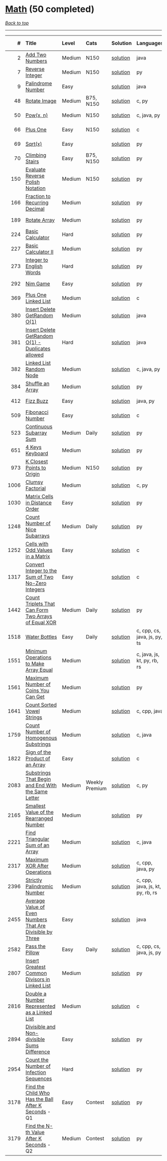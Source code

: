 # [Math](<https://leetcode.com/tag/Math/>) (50 completed)

*[Back to top](<../../README.md>)*

------

|    # | Title                                                                                                                                                  | Level   | Cats           | Solution                                                                             | Languages                        | Date Complete   |
|-----:|:-------------------------------------------------------------------------------------------------------------------------------------------------------|:--------|:---------------|:-------------------------------------------------------------------------------------|:---------------------------------|:----------------|
|    2 | [Add Two Numbers](<https://leetcode.com/problems/add-two-numbers>)                                                                                     | Medium  | N150           | [solution](<../_2. Add Two Numbers.md>)                                              | java                             | May 22, 2024    |
|    7 | [Reverse Integer](<https://leetcode.com/problems/reverse-integer>)                                                                                     | Medium  | N150           | [solution](<../_7. Reverse Integer.md>)                                              | py                               | May 29, 2024    |
|    9 | [Palindrome Number](<https://leetcode.com/problems/palindrome-number>)                                                                                 | Easy    |                | [solution](<../_9. Palindrome Number.md>)                                            | java                             | May 22, 2024    |
|   48 | [Rotate Image](<https://leetcode.com/problems/rotate-image>)                                                                                           | Medium  | B75, N150      | [solution](<../_48. Rotate Image.md>)                                                | c, py                            | Jun 14, 2024    |
|   50 | [Pow(x, n)](<https://leetcode.com/problems/powx-n>)                                                                                                    | Medium  | N150           | [solution](<../_50. Pow(x, n).md>)                                                   | c, java, py                      | Jun 22, 2024    |
|   66 | [Plus One](<https://leetcode.com/problems/plus-one>)                                                                                                   | Easy    | N150           | [solution](<../_66. Plus One.md>)                                                    | c                                | Jun 03, 2024    |
|   69 | [Sqrt(x)](<https://leetcode.com/problems/sqrtx>)                                                                                                       | Easy    |                | [solution](<../_69. Sqrt(x).md>)                                                     | py                               | Jun 07, 2024    |
|   70 | [Climbing Stairs](<https://leetcode.com/problems/climbing-stairs>)                                                                                     | Easy    | B75, N150      | [solution](<../_70. Climbing Stairs.md>)                                             | py                               | May 22, 2024    |
|  150 | [Evaluate Reverse Polish Notation](<https://leetcode.com/problems/evaluate-reverse-polish-notation>)                                                   | Medium  | N150           | [solution](<../_150. Evaluate Reverse Polish Notation.md>)                           | py                               | Jun 10, 2024    |
|  166 | [Fraction to Recurring Decimal](<https://leetcode.com/problems/fraction-to-recurring-decimal>)                                                         | Medium  |                | [solution](<../_166. Fraction to Recurring Decimal.md>)                              | py                               | May 31, 2024    |
|  189 | [Rotate Array](<https://leetcode.com/problems/rotate-array>)                                                                                           | Medium  |                | [solution](<../_189. Rotate Array.md>)                                               | py                               | Jun 02, 2024    |
|  224 | [Basic Calculator](<https://leetcode.com/problems/basic-calculator>)                                                                                   | Hard    |                | [solution](<../_224. Basic Calculator.md>)                                           | py                               | Jun 10, 2024    |
|  227 | [Basic Calculator II](<https://leetcode.com/problems/basic-calculator-ii>)                                                                             | Medium  |                | [solution](<../_227. Basic Calculator II.md>)                                        | py                               | Jun 10, 2024    |
|  273 | [Integer to English Words](<https://leetcode.com/problems/integer-to-english-words>)                                                                   | Hard    |                | [solution](<../_273. Integer to English Words.md>)                                   | py                               | Jun 10, 2024    |
|  292 | [Nim Game](<https://leetcode.com/problems/nim-game>)                                                                                                   | Easy    |                | [solution](<../_292. Nim Game.md>)                                                   | py                               | May 23, 2024    |
|  369 | [Plus One Linked List](<https://leetcode.com/problems/plus-one-linked-list>)                                                                           | Medium  |                | [solution](<../_369. Plus One Linked List.md>)                                       | c                                | Jul 04, 2024    |
|  380 | [Insert Delete GetRandom O(1)](<https://leetcode.com/problems/insert-delete-getrandom-o1>)                                                             | Medium  |                | [solution](<../_380. Insert Delete GetRandom O(1).md>)                               | java                             | Jul 05, 2024    |
|  381 | [Insert Delete GetRandom O(1) - Duplicates allowed](<https://leetcode.com/problems/insert-delete-getrandom-o1-duplicates-allowed>)                     | Hard    |                | [solution](<../_381. Insert Delete GetRandom O(1) - Duplicates allowed.md>)          | java                             | Jul 05, 2024    |
|  382 | [Linked List Random Node](<https://leetcode.com/problems/linked-list-random-node>)                                                                     | Medium  |                | [solution](<../_382. Linked List Random Node.md>)                                    | c, java, py                      | Jun 21, 2024    |
|  384 | [Shuffle an Array](<https://leetcode.com/problems/shuffle-an-array>)                                                                                   | Medium  |                | [solution](<../_384. Shuffle an Array.md>)                                           | py                               | Jun 28, 2024    |
|  412 | [Fizz Buzz](<https://leetcode.com/problems/fizz-buzz>)                                                                                                 | Easy    |                | [solution](<../_412. Fizz Buzz.md>)                                                  | java, py                         | Jun 02, 2024    |
|  509 | [Fibonacci Number](<https://leetcode.com/problems/fibonacci-number>)                                                                                   | Easy    |                | [solution](<../_509. Fibonacci Number.md>)                                           | c                                | Jun 16, 2024    |
|  523 | [Continuous Subarray Sum](<https://leetcode.com/problems/continuous-subarray-sum>)                                                                     | Medium  | Daily          | [solution](<../_523. Continuous Subarray Sum.md>)                                    | py                               | Jun 08, 2024    |
|  651 | [4 Keys Keyboard](<https://leetcode.com/problems/4-keys-keyboard>)                                                                                     | Medium  |                | [solution](<../_651. 4 Keys Keyboard.md>)                                            | py                               | May 29, 2024    |
|  973 | [K Closest Points to Origin](<https://leetcode.com/problems/k-closest-points-to-origin>)                                                               | Medium  | N150           | [solution](<../_973. K Closest Points to Origin.md>)                                 | py                               | Jun 29, 2024    |
| 1006 | [Clumsy Factorial](<https://leetcode.com/problems/clumsy-factorial>)                                                                                   | Medium  |                | [solution](<../_1006. Clumsy Factorial.md>)                                          | c, py                            | Jun 11, 2024    |
| 1030 | [Matrix Cells in Distance Order](<https://leetcode.com/problems/matrix-cells-in-distance-order>)                                                       | Easy    |                | [solution](<../_1030. Matrix Cells in Distance Order.md>)                            | py                               | Jun 03, 2024    |
| 1248 | [Count Number of Nice Subarrays](<https://leetcode.com/problems/count-number-of-nice-subarrays>)                                                       | Medium  | Daily          | [solution](<../_1248. Count Number of Nice Subarrays.md>)                            | py                               | Jun 21, 2024    |
| 1252 | [Cells with Odd Values in a Matrix](<https://leetcode.com/problems/cells-with-odd-values-in-a-matrix>)                                                 | Easy    |                | [solution](<../_1252. Cells with Odd Values in a Matrix.md>)                         | c                                | Jun 04, 2024    |
| 1317 | [Convert Integer to the Sum of Two No-Zero Integers](<https://leetcode.com/problems/convert-integer-to-the-sum-of-two-no-zero-integers>)               | Easy    |                | [solution](<../_1317. Convert Integer to the Sum of Two No-Zero Integers.md>)        | c                                | Jun 04, 2024    |
| 1442 | [Count Triplets That Can Form Two Arrays of Equal XOR](<https://leetcode.com/problems/count-triplets-that-can-form-two-arrays-of-equal-xor>)           | Medium  | Daily          | [solution](<../_1442. Count Triplets That Can Form Two Arrays of Equal XOR.md>)      | py                               | May 29, 2024    |
| 1518 | [Water Bottles](<https://leetcode.com/problems/water-bottles>)                                                                                         | Easy    | Daily          | [solution](<../_1518. Water Bottles.md>)                                             | c, cpp, cs, java, js, py, ts     | Jul 06, 2024    |
| 1551 | [Minimum Operations to Make Array Equal](<https://leetcode.com/problems/minimum-operations-to-make-array-equal>)                                       | Medium  |                | [solution](<../_1551. Minimum Operations to Make Array Equal.md>)                    | c, java, js, kt, py, rb, rs      | Jun 12, 2024    |
| 1561 | [Maximum Number of Coins You Can Get](<https://leetcode.com/problems/maximum-number-of-coins-you-can-get>)                                             | Medium  |                | [solution](<../_1561. Maximum Number of Coins You Can Get.md>)                       | py                               | Jun 23, 2024    |
| 1641 | [Count Sorted Vowel Strings](<https://leetcode.com/problems/count-sorted-vowel-strings>)                                                               | Medium  |                | [solution](<../_1641. Count Sorted Vowel Strings.md>)                                | c, cpp, java                     | Jun 24, 2024    |
| 1759 | [Count Number of Homogenous Substrings](<https://leetcode.com/problems/count-number-of-homogenous-substrings>)                                         | Medium  |                | [solution](<../_1759. Count Number of Homogenous Substrings.md>)                     | c, java                          | Jun 10, 2024    |
| 1822 | [Sign of the Product of an Array](<https://leetcode.com/problems/sign-of-the-product-of-an-array>)                                                     | Easy    |                | [solution](<../_1822. Sign of the Product of an Array.md>)                           | c                                | Jun 06, 2024    |
| 2083 | [Substrings That Begin and End With the Same Letter](<https://leetcode.com/problems/substrings-that-begin-and-end-with-the-same-letter>)               | Medium  | Weekly Premium | [solution](<../_2083. Substrings That Begin and End With the Same Letter.md>)        | c, py                            | Jun 10, 2024    |
| 2165 | [Smallest Value of the Rearranged Number](<https://leetcode.com/problems/smallest-value-of-the-rearranged-number>)                                     | Medium  |                | [solution](<../_2165. Smallest Value of the Rearranged Number.md>)                   | py                               | Jun 30, 2024    |
| 2221 | [Find Triangular Sum of an Array](<https://leetcode.com/problems/find-triangular-sum-of-an-array>)                                                     | Medium  |                | [solution](<../_2221. Find Triangular Sum of an Array.md>)                           | c, java                          | Jun 26, 2024    |
| 2317 | [Maximum XOR After Operations ](<https://leetcode.com/problems/maximum-xor-after-operations>)                                                          | Medium  |                | [solution](<../_2317. Maximum XOR After Operations .md>)                             | c, cpp, java, py                 | Jun 24, 2024    |
| 2396 | [Strictly Palindromic Number](<https://leetcode.com/problems/strictly-palindromic-number>)                                                             | Medium  |                | [solution](<../_2396. Strictly Palindromic Number.md>)                               | c, cpp, java, js, kt, py, rb, rs | Jun 09, 2024    |
| 2455 | [Average Value of Even Numbers That Are Divisible by Three](<https://leetcode.com/problems/average-value-of-even-numbers-that-are-divisible-by-three>) | Easy    |                | [solution](<../_2455. Average Value of Even Numbers That Are Divisible by Three.md>) | java                             | Jul 04, 2024    |
| 2582 | [Pass the Pillow](<https://leetcode.com/problems/pass-the-pillow>)                                                                                     | Easy    | Daily          | [solution](<../_2582. Pass the Pillow.md>)                                           | c, cpp, cs, java, js, py         | Jul 05, 2024    |
| 2807 | [Insert Greatest Common Divisors in Linked List](<https://leetcode.com/problems/insert-greatest-common-divisors-in-linked-list>)                       | Medium  |                | [solution](<../_2807. Insert Greatest Common Divisors in Linked List.md>)            | py                               | Jun 12, 2024    |
| 2816 | [Double a Number Represented as a Linked List](<https://leetcode.com/problems/double-a-number-represented-as-a-linked-list>)                           | Medium  |                | [solution](<../_2816. Double a Number Represented as a Linked List.md>)              | c                                | Jul 04, 2024    |
| 2894 | [Divisible and Non-divisible Sums Difference](<https://leetcode.com/problems/divisible-and-non-divisible-sums-difference>)                             | Easy    |                | [solution](<../_2894. Divisible and Non-divisible Sums Difference.md>)               | py                               | May 22, 2024    |
| 2954 | [Count the Number of Infection Sequences](<https://leetcode.com/problems/count-the-number-of-infection-sequences>)                                     | Hard    |                | [solution](<../_2954. Count the Number of Infection Sequences.md>)                   | py                               | Jun 26, 2024    |
| 3178 | [Find the Child Who Has the Ball After K Seconds](<https://leetcode.com/problems/find-the-child-who-has-the-ball-after-k-seconds>) - Q1                | Easy    | Contest        | [solution](<../_3178. Find the Child Who Has the Ball After K Seconds.md>)           | py                               | Jun 08, 2024    |
| 3179 | [Find the N-th Value After K Seconds](<https://leetcode.com/problems/find-the-n-th-value-after-k-seconds>) - Q2                                        | Medium  | Contest        | [solution](<../_3179. Find the N-th Value After K Seconds.md>)                       | py                               | Jun 08, 2024    |